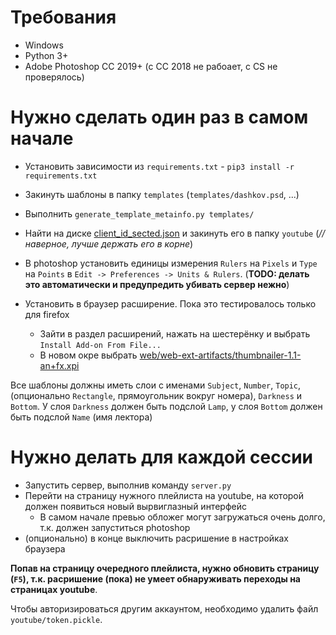 # Требования

- Windows
- Python 3+
- Adobe Photoshop CC 2019+ (с CC 2018 не рабоает, с CS не проверялось)

# Нужно сделать один раз в самом начале

- Установить зависимости из `requirements.txt` - `pip3 install -r requirements.txt`

- Закинуть шаблоны в папку `templates` (`templates/dashkov.psd`, ...)

- Выполнить  `generate_template_metainfo.py templates/`

- Найти на диске [client_id_sected.json](https://drive.google.com/open?id=1K10bgSX3oUwVHvW0lUL40E-DrrXNEmCU) и закинуть его в папку `youtube` (_// наверное, лучше держать его в корне_)

- В photoshop установить единицы измерения `Rulers` на `Pixels` и `Type` на `Points` в `Edit -> Preferences -> Units & Rulers`.
    (**TODO: делать это автоматически и предупредить убивать сервер нежно**) 

- Установить в браузер расширение. Пока это тестировалось только для firefox
    + Зайти в раздел расширений, нажать на шестерёнку и выбрать `Install Add-on From File...`
    + В новом окре выбрать [web/web-ext-artifacts/thumbnailer-1.1-an+fx.xpi](web/web-ext-artifacts/thumbnailer-1.1-an+fx.xpi)

Все шаблоны должны иметь слои с именами
`Subject`, `Number`, `Topic`, (опционально `Rectangle`, прямоугольник вокруг номера), `Darkness` и `Bottom`.
У слоя `Darkness` должен быть подслой `Lamp`, у слоя `Bottom` должен быть подслой `Name` (имя лектора)

# Нужно делать для каждой сессии

- Запустить сервер, выполнив команду `server.py`
- Перейти на страницу нужного плейлиста на youtube, на которой должен появиться новый вырвиглазный интерфейс
    + В самом начале превью обложег могут загружаться очень долго, т.к. должен запуститься photoshop
- (опционально) в конце выключить расришение в настройках браузера

**Попав на страницу очередного плейлиста, нужно обновить страницу (`F5`), т.к. расришение (пока) не умеет обнаруживать переходы на страницах youtube**.

Чтобы авторизироваться другим аккаунтом, необходимо удалить файл `youtube/token.pickle`.
